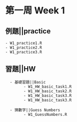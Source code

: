 # 第一周 Week 1

## 例題||practice
    - W1_practice1.R
    - W1_practice2.R
    - W1_practice3.R
## 習題||HW
      - 基礎習題||Basic
            - W1_HW_basic_task1.R
            - W1_HW_basic_task2.R
            - W1_HW_basic_task3.R 
            - W1_HW_basic_task3.R 

      - 猜數字||Guess Numbers
            - W1_GuessNumbers.R
